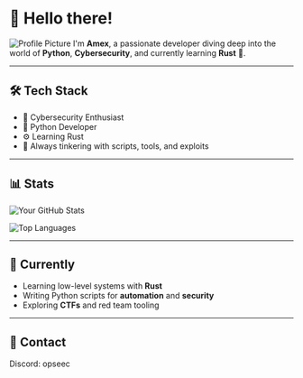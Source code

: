 # 👋 Hello there!
![Profile Picture](https://github.com/opseec.png)
I'm **Amex**, a passionate developer diving deep into the world of **Python**, **Cybersecurity**, and currently learning **Rust** 🦀.  

---

## 🛠️ Tech Stack

- 🔐 Cybersecurity Enthusiast  
- 🐍 Python Developer  
- ⚙️ Learning Rust  
- 🧪 Always tinkering with scripts, tools, and exploits

---

## 📊 Stats

<!-- GitHub Stats Card -->
![Your GitHub Stats](https://github-readme-stats.vercel.app/api?username=opseec&show_icons=true&theme=radical)

<!-- Top Languages Card -->
![Top Languages](https://github-readme-stats.vercel.app/api/top-langs/?username=opseec&layout=compact&theme=radical)

---


## 🌱 Currently

- Learning low-level systems with **Rust**
- Writing Python scripts for **automation** and **security**
- Exploring **CTFs** and red team tooling

---

## 🤝 Contact

Discord: opseec
